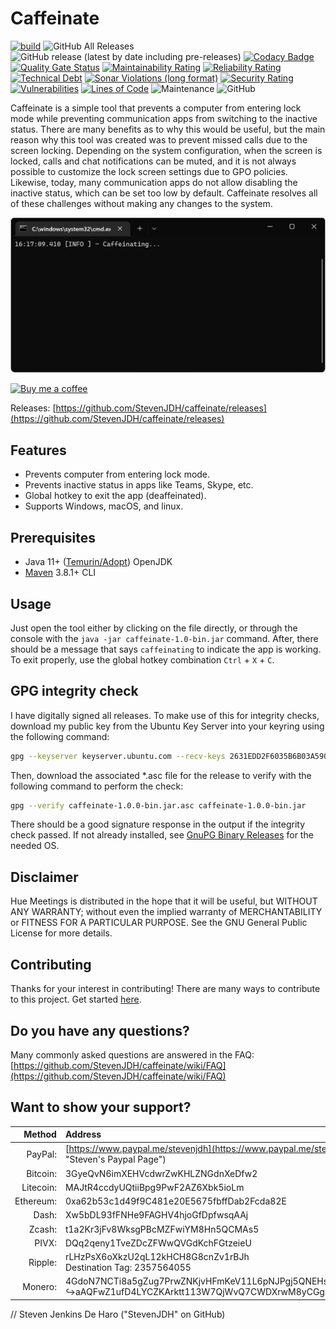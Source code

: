 # Caffeinate

[![build](https://github.com/StevenJDH/caffeinate/actions/workflows/maven-sonar-workflow.yml/badge.svg?branch=main)](https://github.com/StevenJDH/caffeinate/actions/workflows/maven-sonar-workflow.yml)
![GitHub All Releases](https://img.shields.io/github/downloads/StevenJDH/caffeinate/total)
![GitHub release (latest by date including pre-releases)](https://img.shields.io/github/v/release/StevenJDH/caffeinate?include_prereleases&logo=github&logoColor=lightgrey)
[![Codacy Badge](https://app.codacy.com/project/badge/Grade/5cb32221605d48d5b2c746eeff0ff8f2)](https://www.codacy.com/gh/StevenJDH/caffeinate/dashboard?utm_source=github.com&amp;utm_medium=referral&amp;utm_content=StevenJDH/caffeinate&amp;utm_campaign=Badge_Grade)
[![Quality Gate Status](https://sonarcloud.io/api/project_badges/measure?project=StevenJDH_caffeinate&metric=alert_status)](https://sonarcloud.io/summary/new_code?id=StevenJDH_caffeinate)
[![Maintainability Rating](https://sonarcloud.io/api/project_badges/measure?project=StevenJDH_caffeinate&metric=sqale_rating)](https://sonarcloud.io/summary/new_code?id=StevenJDH_caffeinate)
[![Reliability Rating](https://sonarcloud.io/api/project_badges/measure?project=StevenJDH_caffeinate&metric=reliability_rating)](https://sonarcloud.io/summary/new_code?id=StevenJDH_caffeinate)
[![Technical Debt](https://sonarcloud.io/api/project_badges/measure?project=StevenJDH_caffeinate&metric=sqale_index)](https://sonarcloud.io/summary/new_code?id=StevenJDH_caffeinate)
[![Sonar Violations (long format)](https://img.shields.io/sonar/violations/StevenJDH_caffeinate?format=long&server=https%3A%2F%2Fsonarcloud.io)](https://sonarcloud.io/dashboard?id=StevenJDH_caffeinate)
[![Security Rating](https://sonarcloud.io/api/project_badges/measure?project=StevenJDH_caffeinate&metric=security_rating)](https://sonarcloud.io/summary/new_code?id=StevenJDH_caffeinate)
[![Vulnerabilities](https://sonarcloud.io/api/project_badges/measure?project=StevenJDH_caffeinate&metric=vulnerabilities)](https://sonarcloud.io/summary/new_code?id=StevenJDH_caffeinate)
[![Lines of Code](https://sonarcloud.io/api/project_badges/measure?project=StevenJDH_caffeinate&metric=ncloc)](https://sonarcloud.io/summary/new_code?id=StevenJDH_caffeinate)
![Maintenance](https://img.shields.io/maintenance/yes/2022)
![GitHub](https://img.shields.io/github/license/StevenJDH/caffeinate)

Caffeinate is a simple tool that prevents a computer from entering lock mode while preventing communication apps from switching to the inactive status. There are many benefits as to why this would be useful, but the main reason why this tool was created was to prevent missed calls due to the screen locking. Depending on the system configuration, when the screen is locked, calls and chat notifications can be muted, and it is not always possible to customize the lock screen settings due to GPO policies. Likewise, today, many communication apps do not allow disabling the inactive status, which can be set too low by default. Caffeinate resolves all of these challenges without making any changes to the system.

![Program Screenshot](caffeinate-ss.png "Screenshot")

[![Buy me a coffee](https://img.shields.io/static/v1?label=Buy%20me%20a&message=coffee&color=important&style=flat&logo=buy-me-a-coffee&logoColor=white)](https://www.buymeacoffee.com/stevenjdh)

Releases: [https://github.com/StevenJDH/caffeinate/releases](https://github.com/StevenJDH/caffeinate/releases)

## Features
* Prevents computer from entering lock mode.
* Prevents inactive status in apps like Teams, Skype, etc.
* Global hotkey to exit the app (deaffeinated).
* Supports Windows, macOS, and linux.

## Prerequisites
* Java 11+ ([Temurin/Adopt](https://adoptium.net)) OpenJDK
* [Maven](https://maven.apache.org) 3.8.1+ CLI

## Usage
Just open the tool either by clicking on the file directly, or through the console with the `java -jar caffeinate-1.0-bin.jar` command. After, there should be a message that says `caffeinating` to indicate the app is working. To exit properly, use the global hotkey combination `Ctrl` + `X` + `C`.

## GPG integrity check
I have digitally signed all releases. To make use of this for integrity checks, download my public key from the Ubuntu Key Server into your keyring using the following command:

```bash
gpg --keyserver keyserver.ubuntu.com --recv-keys 2631EDD2F6035B6B03A590147C7EF877C4E5B44E
```

Then, download the associated *.asc file for the release to verify with the following command to perform the check:

```bash
gpg --verify caffeinate-1.0.0-bin.jar.asc caffeinate-1.0.0-bin.jar
```

There should be a good signature response in the output if the integrity check passed. If not already installed, see [GnuPG Binary Releases](https://gnupg.org/download/index.html) for the needed OS.

## Disclaimer
Hue Meetings is distributed in the hope that it will be useful, but WITHOUT ANY WARRANTY; without even the implied warranty of MERCHANTABILITY or FITNESS FOR A PARTICULAR PURPOSE. See the GNU General Public License for more details.

## Contributing
Thanks for your interest in contributing! There are many ways to contribute to this project. Get started [here](https://github.com/StevenJDH/.github/blob/main/docs/CONTRIBUTING.md).

## Do you have any questions?
Many commonly asked questions are answered in the FAQ:
[https://github.com/StevenJDH/caffeinate/wiki/FAQ](https://github.com/StevenJDH/caffeinate/wiki/FAQ)

## Want to show your support?

|Method       | Address                                                                                                    |
|------------:|:-----------------------------------------------------------------------------------------------------------|
|PayPal:      | [https://www.paypal.me/stevenjdh](https://www.paypal.me/stevenjdh "Steven's Paypal Page")                  |
|Bitcoin:     | 3GyeQvN6imXEHVcdwrZwKHLZNGdnXeDfw2                                                                         |
|Litecoin:    | MAJtR4ccdyUQtiiBpg9PwF2AZ6Xbk5ioLm                                                                         |
|Ethereum:    | 0xa62b53c1d49f9C481e20E5675fbffDab2Fcda82E                                                                 |
|Dash:        | Xw5bDL93fFNHe9FAGHV4hjoGfDpfwsqAAj                                                                         |
|Zcash:       | t1a2Kr3jFv8WksgPBcMZFwiYM8Hn5QCMAs5                                                                        |
|PIVX:        | DQq2qeny1TveZDcZFWwQVGdKchFGtzeieU                                                                         |
|Ripple:      | rLHzPsX6oXkzU2qL12kHCH8G8cnZv1rBJh<br />Destination Tag: 2357564055                                        |
|Monero:      | 4GdoN7NCTi8a5gZug7PrwZNKjvHFmKeV11L6pNJPgj5QNEHsN6eeX3D<br />&#8618;aAQFwZ1ufD4LYCZKArktt113W7QjWvQ7CWDXrwM8yCGgEdhV3Wt|


// Steven Jenkins De Haro ("StevenJDH" on GitHub)
